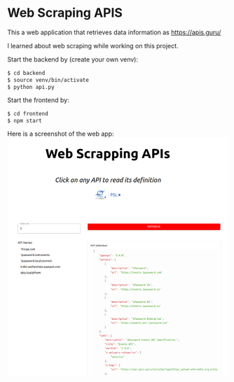 # Web Scraping APIS
This a web application that retrieves data information as https://apis.guru/ 

I learned about web scraping while working on this project.

Start the backend by (create your own venv):
```console
$ cd backend
$ source venv/bin/activate
$ python api.py
```

Start the frontend by:
```console
$ cd frontend
$ npm start
```

Here is a screenshot of the web app:
![image](web_scraping_apis.png)

